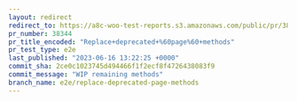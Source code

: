 ```yaml
---
layout: redirect
redirect_to: https://a8c-woo-test-reports.s3.amazonaws.com/public/pr/38344/e2e/index.html
pr_number: 38344
pr_title_encoded: "Replace+deprecated+%60page%60+methods"
pr_test_type: e2e
last_published: "2023-06-16 13:22:25 +0000"
commit_sha: 2ce0c1023745d494466f1f2ecf8f4726438083f9
commit_message: "WIP remaining methods"
branch_name: e2e/replace-deprecated-page-methods
---
```

